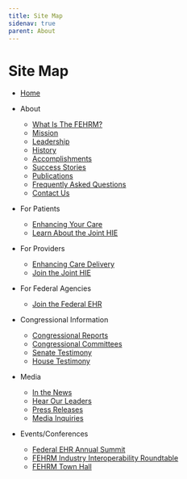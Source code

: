 ```yaml
---
title: Site Map
sidenav: true
parent: About
---
```

# Site Map

* [Home](www.FEHRM.gov)
* About

  * [What Is The FEHRM?](/about-fehrm)
  * [Mission](/mission)
  * [Leadership](/leadership)
  * [History](/history)
  * [Accomplishments](/accomplishments)
  * [Success Stories](/success-stories)
  * [Publications](/publications)
  * [Frequently Asked Questions](/faq)
  * [Contact Us](/contact-us)
* For Patients

  * [Enhancing Your Care](/enhancing-your-care)
  * [Learn About the Joint HIE](/learn-about-the-joint-hie)
* For Providers

  * [Enhancing Care Delivery](/enhancing-care-delivery) 
  * [Join the Joint HIE](/join-the-joint-hie)
* For Federal Agencies

  * [Join the Federal EHR](/join-the-federal-ehr)
* Congressional Information

  * [Congressional Reports](/congressional-reports)
  * [Congressional Committees](/congressional-committees)
  * [Senate Testimony](/senate-testimony)
  * [House Testimony](/house-testimony)
* Media

  * [In the News](/in-the-news)
  * [Hear Our Leaders](/hear-our-leaders)
  * [Press Releases](/press-releases)
  * [Media Inquiries](/media-inquiries)
* Events/Conferences

  * [Federal EHR Annual Summit](/federal-ehr-annual-summit)
  * [FEHRM Industry Interoperability Roundtable](/fehrm-industry-interoperability-roundtable) 
  * [FEHRM Town Hall](/fehrm-town-hall)